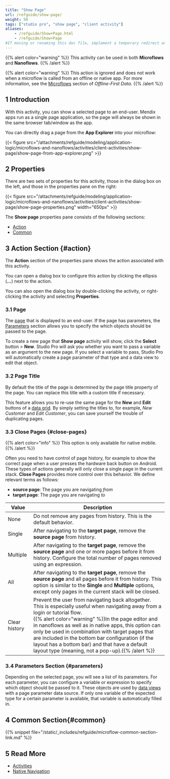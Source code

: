 ```yaml
---
title: "Show Page"
url: /refguide/show-page/
weight: 50
tags: ["studio pro", "show page", "client activity"]
aliases:
    - /refguide/Show+Page.html
    - /refguide/Show+Page
#If moving or renaming this doc file, implement a temporary redirect and let the respective team know they should update the URL in the product. See Mapping to Products for more details.
---
```


{{% alert color="warning" %}}
This activity can be used in both **Microflows** and **Nanoflows**.
{{% /alert %}}

{{% alert color="warning" %}}
This action is ignored and does not work when a microflow is called from an offline or native app. For more information, see the [Microflows](/refguide/mobile/building-efficient-mobile-apps/offlinefirst-data/best-practices/#microflows) section of *Offline-First Data*.
{{% /alert %}}

## 1 Introduction

With this activity, you can show a selected page to an end-user. Mendix apps run as a single page application, so the page will always be shown in the same browser tab/window as the app.

You can directly drag a page from the **App Explorer** into your microflow:

{{< figure src="/attachments/refguide/modeling/application-logic/microflows-and-nanoflows/activities/client-activities/show-page/show-page-from-app-explorer.png" >}}

## 2 Properties

There are two sets of properties for this activity, those in the dialog box on the left, and those in the properties pane on the right:

{{< figure src="/attachments/refguide/modeling/application-logic/microflows-and-nanoflows/activities/client-activities/show-page/show-page-properties.png" width="650px" >}}

The **Show page** properties pane consists of the following sections:

* [Action](#action)
* [Common](#common)

## 3 Action Section {#action}

The **Action** section of the properties pane shows the action associated with this activity.

You can open a dialog box to configure this action by clicking the ellipsis (**…**) next to the action.

You can also open the dialog box by double-clicking the activity, or right-clicking the activity and selecting **Properties**.

### 3.1 Page

The [page](/refguide/page/) that is displayed to an end-user. If the page has parameters, the [Parameters](#parameters) section allows you to specify the which objects should be passed to the page.

To create a new page that **Show page** activity will show, click the **Select** button > **New**. Studio Pro will ask you whether you want to pass a variable as an argument to the new page. If you select a variable to pass, Studio Pro will automatically create a page parameter of that type and a data view to edit that object.

### 3.2 Page Title

By default the title of the page is determined by the page title property of the page. You can replace this title with a custom title if necessary.

This feature allows you to re-use the same page for the **New** and **Edit** buttons of a [data grid](/refguide/data-grid/). By simply setting the titles to, for example, *New Customer* and *Edit Customer*, you can save yourself the trouble of duplicating pages.

### 3.3 Close Pages {#close-pages}

{{% alert color="info" %}}
This option is only available for native mobile.
{{% /alert %}}

Often you need to have control of page history, for example to show the correct page when a user presses the hardware back button on Android. These types of actions generally will only close a single page in the current stack. **Close Pages** provides more control over this behavior. We define relevant terms as follows:

* **source page**: The page you are navigating *from*
* **target page**: The page you are navigating *to*

| Value | Description |
| --- | --- |
| None | Do not remove any pages from history. This is the default behavior.|
| Single | After navigating to the **target page**, remove the **source page** from history. |
| Multiple | After navigating to the **target page**, remove the **source page** and one or more pages before it from history. Configure the total number of pages removed using an expression. |
| All | After navigating to the **target page**, remove the **source page** and all pages before it from history. This option is similar to the **Single** and **Multiple** options, except only pages in the current stack will be closed. |
| Clear history | Prevent the user from navigating back altogether. This is especially useful when navigating away from a login or tutorial flow.<br />{{% alert color="warning" %}}In the page editor and in nanoflows as well as in native apps, this option can only be used in combination with target pages that are included in the bottom bar configuration (if the layout has a bottom bar) and that have a default layout type (meaning, not a pop-up).{{% /alert %}} |

### 3.4 Parameters Section {#parameters}

Depending on the selected page, you will see a list of its parameters. For each parameter, you can configure a variable or expression to specify which object should be passed to it. These objects are used by [data views](/refguide/data-view/) with a page parameter data source. If only one variable of the expected type for a certain parameter is available, that variable is automatically filled in.

## 4 Common Section{#common}

{{% snippet file="/static/_includes/refguide/microflow-common-section-link.md" %}}

## 5 Read More

* [Activities](/refguide/activities/)
* [Native Navigation](/refguide/native-navigation/)
